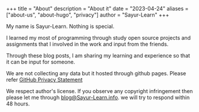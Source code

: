 +++
title = "About"
description = "About it"
date = "2023-04-24"
aliases = ["about-us", "about-hugo", "privacy"]
author = "Sayur-Learn"
+++

My name is Sayur-Learn. Nothing is special.  

I learned my most of programming through study open source projects and assignments that I involved in the work and input from the friends. 

Through these blog posts, I am sharing my learning and experience so that it can be input for someone. 


We are not collecting any data but it hosted through github pages. Please refer [GitHub Privacy Statement](https://docs.github.com/en/site-policy/privacy-policies/github-privacy-statement)

We respect author's license. If you observe any copyright infringement then please let me through blog@Sayur-Learn.info. we will try to respond within 48 hours.